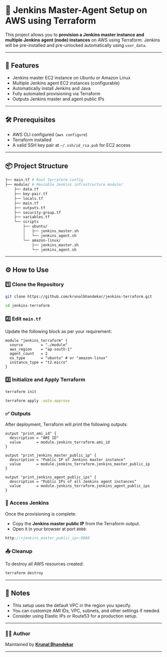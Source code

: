# 🧩 Jenkins Master-Agent Setup on AWS using Terraform

This project allows you to **provision a Jenkins master instance and multiple Jenkins agent (node) instances** on AWS using Terraform. Jenkins will be pre-installed and pre-unlocked automatically using `user_data`.

---

## 🚀 Features

- Jenkins master EC2 instance on Ubuntu or Amazon Linux
- Multiple Jenkins agent EC2 instances (configurable)
- Automatically install Jenkins and Java
- Fully automated provisioning via Terraform
- Outputs Jenkins master and agent public IPs

---

## 🛠️ Prerequisites

- AWS CLI configured (`aws configure`)
- Terraform installed
- A valid SSH key pair at `~/.ssh/id_rsa.pub` for EC2 access

---

## 📦 Project Structure

```bash
├── main.tf # Root Terraform config
├── module/ # Reusable Jenkins infrastructure module/
    ├── data.tf
    ├── key-pair.tf
    ├── locals.tf
    ├── main.tf
    ├── outputs.tf
    ├── security-group.tf
    ├── variables.tf
    └── scripts
        ├── ubuntu/
        │   ├── jenkins_master.sh
        │   └── jenkins_agent.sh
        └── amazon-linux/
            ├── jenkins_master.sh
            └── jenkins_agent.sh
```

---

## ⚙️ How to Use

### 1️⃣ Clone the Repository

```bash
git clone https://github.com/krunalbhandekar/jenkins-terraform.git
```

```bash
cd jenkins-terraform
```

### 2️⃣ Edit `main.tf`

Update the following block as per your requirement:

```hcl
module "jenkins_terraform" {
  source        = "./module"
  aws_region    = "ap-south-1"
  agent_count   = 2
  os_type       = "ubuntu" # or "amazon-linux"
  instance_type = "t2.micro"
}
```

### 3️⃣ Initialize and Apply Terraform

```bash
terraform init
```

```bash
terraform apply -auto-approve
```

### ✅ Outputs

After deployment, Terraform will print the following outputs:

```hcl
output "print_ami_id" {
  description = "AMI ID"
  value       = module.jenkins_terraform.ami_id
}

output "print_jenkins_master_public_ip" {
  description = "Public IP of Jenkins master instance"
  value       = module.jenkins_terraform.jenkins_master_public_ip
}

output "print_jenkins_agent_public_ips" {
  description = "Public IPs of all Jenkins agent instances"
  value       = module.jenkins_terraform.jenkins_agent_public_ips
}
```

### 🔗 Access Jenkins

Once the provisioning is complete:

- Copy the **Jenkins master public IP** from the Terraform output.
- Open it in your browser at port `8080`:

```cpp
http://<jenkins_master_public_ip>:8080
```

### 📤 Cleanup

To destroy all AWS resources created:

```bash
terraform destroy
```

---

## 🧠 Notes

- This setup uses the default VPC in the region you specify.
- You can customize AMI IDs, VPC, subnets, and other settings if needed.
- Consider using Elastic IPs or Route53 for a production setup.

---

### 👨‍💻 Author

Maintained by **[Krunal Bhandekar](https://www.linkedin.com/in/krunal-bhandekar/)**

---
